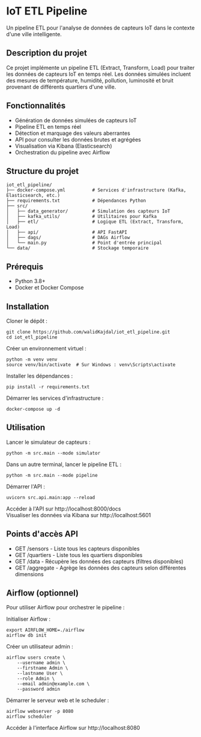 # IoT ETL Pipeline
Un pipeline ETL pour l'analyse de données de capteurs IoT dans le contexte d'une ville intelligente.

## Description du projet
Ce projet implémente un pipeline ETL (Extract, Transform, Load) pour traiter les données de capteurs IoT en temps réel. Les données simulées incluent des mesures de température, humidité, pollution, luminosité et bruit provenant de différents quartiers d'une ville.

## Fonctionnalités

- Génération de données simulées de capteurs IoT
- Pipeline ETL en temps réel
- Détection et marquage des valeurs aberrantes
- API pour consulter les données brutes et agrégées
- Visualisation via Kibana (Elasticsearch)
- Orchestration du pipeline avec Airflow

## Structure du projet
```
iot_etl_pipeline/
├── docker-compose.yml          # Services d'infrastructure (Kafka, Elasticsearch, etc.)
├── requirements.txt            # Dépendances Python
├── src/
│   ├── data_generator/         # Simulation des capteurs IoT
│   ├── kafka_utils/            # Utilitaires pour Kafka
│   ├── etl/                    # Logique ETL (Extract, Transform, Load)
│   ├── api/                    # API FastAPI
│   ├── dags/                   # DAGs Airflow
│   └── main.py                 # Point d'entrée principal
└── data/                       # Stockage temporaire
```

## Prérequis

- Python 3.8+
- Docker et Docker Compose

## Installation

Cloner le dépôt :

```
git clone https://github.com/walidKajdal/iot_etl_pipeline.git
cd iot_etl_pipeline
```

Créer un environnement virtuel :

```
python -m venv venv
source venv/bin/activate  # Sur Windows : venv\Scripts\activate
```

Installer les dépendances :

```
pip install -r requirements.txt
```

Démarrer les services d'infrastructure :

```
docker-compose up -d
```

## Utilisation

Lancer le simulateur de capteurs :

```
python -m src.main --mode simulator
```

Dans un autre terminal, lancer le pipeline ETL :

```
python -m src.main --mode pipeline
```

Démarrer l'API :

```
uvicorn src.api.main:app --reload
```

Accéder à l'API sur http://localhost:8000/docs  
Visualiser les données via Kibana sur http://localhost:5601

## Points d'accès API

- GET /sensors - Liste tous les capteurs disponibles
- GET /quartiers - Liste tous les quartiers disponibles
- GET /data - Récupère les données des capteurs (filtres disponibles)
- GET /aggregate - Agrège les données des capteurs selon différentes dimensions

## Airflow (optionnel)
Pour utiliser Airflow pour orchestrer le pipeline :

Initialiser Airflow :

```
export AIRFLOW_HOME=./airflow
airflow db init
```

Créer un utilisateur admin :

```
airflow users create \
    --username admin \
    --firstname Admin \
    --lastname User \
    --role Admin \
    --email admin@example.com \
    --password admin
```

Démarrer le serveur web et le scheduler :

```
airflow webserver -p 8080
airflow scheduler
```

Accéder à l'interface Airflow sur http://localhost:8080
